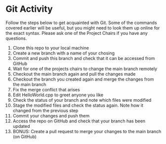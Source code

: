 # Git Activity

Follow the steps below to get acquainted with Git. Some of the commands covered earlier will be
useful, but you might need to look them up online for the exact syntax. Please ask one of the
Project Chairs if you have any questions.

1. Clone this repo to your local machine
2. Create a new branch with a name of your chosing
3. Commit and push this branch and check that it can be accessed from GitHub
4. Wait for one of the projects chairs to change the main branch remotely
5. Checkout the main branch again and pull the changes made
6. Checkout the branch you created again and merge the changes from the main branch
7. Fix the merge conflict that arises
8. Edit HelloWorld.cpp to greet anyone you like
9. Check the status of your branch and note which files were modified
10. Stage the modified files and check the status again. Note how it changed from the previous step
11. Commit your changes and push them
12. Access the repo on GitHub and check that your branch has been updated
13. BONUS: Create a pull request to merge your changes to the main branch (on GitHub)
